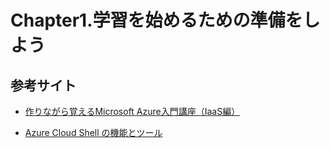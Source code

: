 # Chapter1.学習を始めるための準備をしよう

## 参考サイト

- [作りながら覚えるMicrosoft Azure入門講座（IaaS編）](https://www.udemy.com/course/microsoft-azure-iaas-part/?referralCode=CB8FC0A782E13D4D3878)

- [Azure Cloud Shell の機能とツール](https://docs.microsoft.com/ja-jp/azure/cloud-shell/features)


